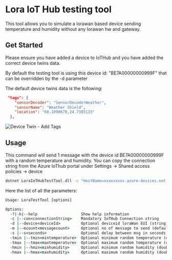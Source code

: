 # Lora IoT Hub testing tool

This tool allows you to simulate a lorawan based device sending temperature and humidity without any lorawan hw and gateway. 

## Get Started

Please ensure you have added a device to IoTHub and you have added the correct device twins data.

By default the testing tool is using this device id: "BE7A00000000999F" that can be overridden  by the -d parameter

The default device twins data is the following:

```json
 "tags": {
    "sensorDecoder": "SensorDecoderWeather",
    "sensorName": "Weather Shield",
    "location": "60.1098678,24.7385115"
  },
```


![Device Twin - Add Tags](../images/DeviceTwinAddTags.png)


## Usage

This command will send 1 message with the device id BE7A00000000999F with a random temperature and humidity. You can copy the connection string from the Azure IoThub portal under Settings -> Shared access policies -> device

```cmd
dotnet LoraIoTHubTestTool.dll -c "HostName=xxxxxxxxx.azure-devices.net;SharedAccessKeyName=device;SharedAccessKey=XXXXXXXXXXXXXXXXXXXXXXXXXXXX"
```

Here the list of all the parameters:

```cmd
Usage: LoraTestTool [options]

Options:
  -?|-h|--help                   Show help information
  -c |--con<connectionString>    Mandatory IoTHub Connection string
  -d |--device<deviceId>         Optional deviceid loraWan EUI (string)
  -m |--mcount<messagecount>     Optional no of message to send (default 1)
  -s |--s<seconds>               Optional delay between msg in seconds (default 10)
  -tmin |--tmin<mintemperature>  Optional minimum random temperature (double)
  -tmax |--tmax<maxtemperature>  Optional maximum random temperature (double)
  -hmin |--hmin<minhumidity>     Optional minimum random humidity (double)
  -hmax |--hmax<maxhumidity>     Optional maximum random humidity (double)
```






